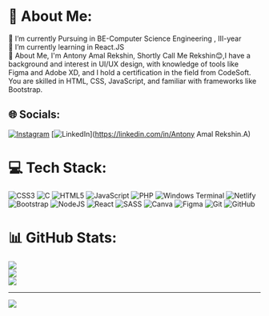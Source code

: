 # 💫 About Me:
🔭 I’m currently Pursuing in BE-Computer Science Engineering , III-year<br>🌱 I’m currently learning in React.JS<br>💬 About Me, I'm Antony Amal Rekshin, Shortly Call Me Rekshin😊,I have a background and interest in UI/UX design, with knowledge of tools like Figma and Adobe XD, and I hold a certification in the field from CodeSoft. You are skilled in HTML, CSS, JavaScript, and familiar with frameworks like Bootstrap.<br>


## 🌐 Socials:
[![Instagram](https://img.shields.io/badge/Instagram-%23E4405F.svg?logo=Instagram&logoColor=white)](https://instagram.com/_rekx_in) [![LinkedIn](https://img.shields.io/badge/LinkedIn-%230077B5.svg?logo=linkedin&logoColor=white)](https://linkedin.com/in/Antony Amal Rekshin.A) 

# 💻 Tech Stack:
![CSS3](https://img.shields.io/badge/css3-%231572B6.svg?style=flat&logo=css3&logoColor=white) ![C](https://img.shields.io/badge/c-%2300599C.svg?style=flat&logo=c&logoColor=white) ![HTML5](https://img.shields.io/badge/html5-%23E34F26.svg?style=flat&logo=html5&logoColor=white) ![JavaScript](https://img.shields.io/badge/javascript-%23323330.svg?style=flat&logo=javascript&logoColor=%23F7DF1E) ![PHP](https://img.shields.io/badge/php-%23777BB4.svg?style=flat&logo=php&logoColor=white) ![Windows Terminal](https://img.shields.io/badge/Windows%20Terminal-%234D4D4D.svg?style=flat&logo=windows-terminal&logoColor=white) ![Netlify](https://img.shields.io/badge/netlify-%23000000.svg?style=flat&logo=netlify&logoColor=#00C7B7) ![Bootstrap](https://img.shields.io/badge/bootstrap-%238511FA.svg?style=flat&logo=bootstrap&logoColor=white) ![NodeJS](https://img.shields.io/badge/node.js-6DA55F?style=flat&logo=node.js&logoColor=white) ![React](https://img.shields.io/badge/react-%2320232a.svg?style=flat&logo=react&logoColor=%2361DAFB) ![SASS](https://img.shields.io/badge/SASS-hotpink.svg?style=flat&logo=SASS&logoColor=white) ![Canva](https://img.shields.io/badge/Canva-%2300C4CC.svg?style=flat&logo=Canva&logoColor=white) ![Figma](https://img.shields.io/badge/figma-%23F24E1E.svg?style=flat&logo=figma&logoColor=white) ![Git](https://img.shields.io/badge/git-%23F05033.svg?style=flat&logo=git&logoColor=white) ![GitHub](https://img.shields.io/badge/github-%23121011.svg?style=flat&logo=github&logoColor=white)
# 📊 GitHub Stats:
![](https://github-readme-stats.vercel.app/api?username=Amal-Rekshin&theme=dark&hide_border=false&include_all_commits=true&count_private=true)<br/>
![](https://github-readme-streak-stats.herokuapp.com/?user=Amal-Rekshin&theme=dark&hide_border=false)<br/>
![](https://github-readme-stats.vercel.app/api/top-langs/?username=Amal-Rekshin&theme=dark&hide_border=false&include_all_commits=true&count_private=true&layout=compact)

---
[![](https://visitcount.itsvg.in/api?id=Amal-Rekshin&icon=10&color=0)](https://visitcount.itsvg.in)

<!-- Proudly created with GPRM ( https://gprm.itsvg.in ) -->
